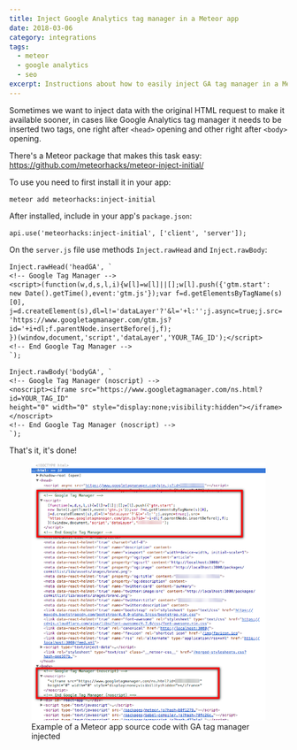 ```yaml
---
title: Inject Google Analytics tag manager in a Meteor app
date: 2018-03-06
category: integrations
tags:
  - meteor
  - google analytics
  - seo
excerpt: Instructions about how to easily inject GA tag manager in a Meteor app.
---
```


Sometimes we want to inject data with the original HTML request to make it available sooner, in cases like Google Analytics tag manager it needs to be inserted two tags, one right after `<head>` opening and other right after `<body>` opening.

There's a Meteor package that makes this task easy: https://github.com/meteorhacks/meteor-inject-initial/

To use you need to first install it in your app:

```
meteor add meteorhacks:inject-initial
```

After installed, include in your app's `package.json`:

```
api.use('meteorhacks:inject-initial', ['client', 'server']);
```

On the `server.js` file use methods `Inject.rawHead` and `Inject.rawBody`:

```
Inject.rawHead('headGA', `
<!-- Google Tag Manager -->
<script>(function(w,d,s,l,i){w[l]=w[l]||[];w[l].push({'gtm.start':
new Date().getTime(),event:'gtm.js'});var f=d.getElementsByTagName(s)[0],
j=d.createElement(s),dl=l!='dataLayer'?'&l='+l:'';j.async=true;j.src=
'https://www.googletagmanager.com/gtm.js?id='+i+dl;f.parentNode.insertBefore(j,f);
})(window,document,'script','dataLayer','YOUR_TAG_ID');</script>
<!-- End Google Tag Manager -->
`);
```

```
Inject.rawBody('bodyGA', `
<!-- Google Tag Manager (noscript) -->
<noscript><iframe src="https://www.googletagmanager.com/ns.html?id=YOUR_TAG_ID"
height="0" width="0" style="display:none;visibility:hidden"></iframe></noscript>
<!-- End Google Tag Manager (noscript) -->
`);
```

That's it, it's done!

<figure>
  <img alt="Example of a Meteor app source code with GA tag manager injected" src="/content/posts/2018-03-06-inject-google-analytics-tag-manager-in-a-meteor-app/source-code.png" />
  <figcaption>Example of a Meteor app source code with GA tag manager injected</figcaption>
</figure>
